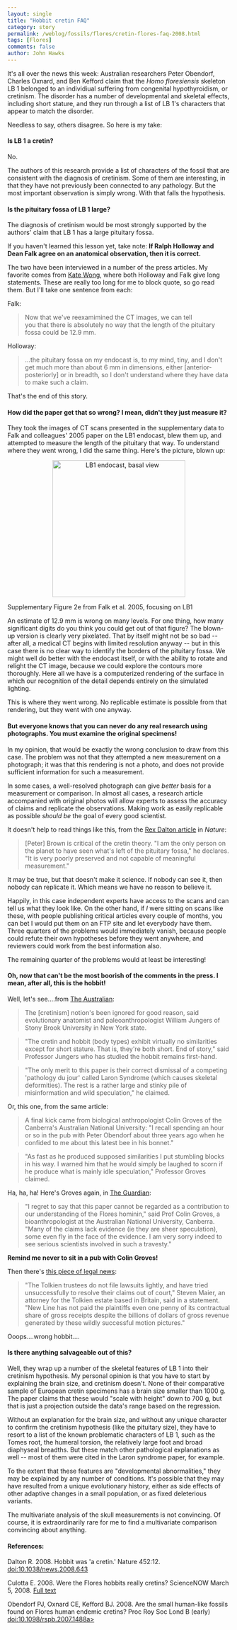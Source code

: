```yaml
---
layout: single 
title: "Hobbit cretin FAQ" 
category: story
permalink: /weblog/fossils/flores/cretin-flores-faq-2008.html
tags: [Flores] 
comments: false 
author: John Hawks 
---
```



<p>
It's all over the news this week: Australian researchers Peter Obendorf, Charles Oxnard, and Ben Kefford claim that the <i>Homo floresiensis</i> skeleton LB 1 belonged to an individiual suffering from congenital hypothyroidism, or cretinism. The disorder has a number of developmental and skeletal effects, including short stature, and they run through a list of LB 1's characters that appear to match the disorder. 
</p>

<p>
Needless to say, others disagree. So here is my take:
</p>

<h4>Is LB 1 a cretin?</h4>

<p>
No. 
</p>

<p>
The authors of this research provide a list of characters of the fossil that are consistent with the diagnosis of cretinism. Some of them are interesting, in that they have not previously been connected to any pathology. But the most important observation is simply wrong. With that falls the hypothesis. 
</p>

<h4>Is the pituitary fossa of LB 1 large?</h4>

<p>
The diagnosis of cretinism would be most strongly supported by the authors' claim that LB 1 has a large pituitary fossa. 
</p>

<p>
If you haven't learned this lesson yet, take note: <b>If Ralph Holloway and Dean Falk agree on an anatomical observation, then it is correct.</b>
</p>

<p>
The two have been interviewed in a number of the press articles. My favorite comes from <a href="http://science-community.sciam.com/blog-entry/Sciam-Observations/Hobbit-Watch-Experts-Slam-Cretin/300010210">Kate Wong</a>, where both Holloway and Falk give long statements. These are really too long for me to block quote, so go read them. But I'll take one sentence from each: 
</p>

<p>
Falk:
</p>

<blockquote>Now that we've reexamimined the CT images, we can tell <br />
you that there is absolutely no way that the length of the pituitary fossa could be 12.9 mm.</blockquote>

<p>
Holloway:
</p>

<blockquote>...the pituitary fossa on my endocast is, to my mind, tiny, and I don't get much more than about 6 mm in dimensions, either [anterior-posteriorly] or in breadth, so I don't understand where they have data to make such a claim.</blockquote>

<p>
That's the end of this story. 
</p>

<h4>How did the paper get that so wrong? I mean, didn't they just measure it?</h4>

<p>
They took the images of CT scans presented in the supplementary data to Falk and colleagues' 2005 paper on the LB1 endocast, blew them up, and attempted to measure the length of the pituitary that way. To understand where they went wrong, I did the same thing. Here's the picture, blown up: 
</p>

<div style="text-align:center;">
<img src="/graphics/falk-basal-endocast-lb1.jpg" width="300" height="309" alt="LB1 endocast, basal view" />
</div>
<p class="caption">Supplementary Figure 2e from Falk et al. 2005, focusing on LB1</p>

<p>
An estimate of 12.9 mm is wrong on many levels. For one thing, how many significant digits do you think you could get out of that figure? The blown-up version is clearly very pixelated. That by itself might not be so bad -- after all, a medical CT begins with limited resolution anyway -- but in this case there is no clear way to identify the borders of the pituitary fossa. We might well do better with the endocast itself, or with the ability to rotate and relight the CT image, because we could explore the contours more thoroughly. Here all we have is a computerized rendering of the surface in which our recognition of the detail depends entirely on the simulated lighting. 
</p>

<p>
This is where they went wrong. No replicable estimate is possible from that rendering, but they went with one anyway. 
</p>

<h4>But everyone knows that you can never do any real research using photographs. You must examine the original specimens!</h4>

<p>
In my opinion, that would be exactly the wrong conclusion to draw from this case. The problem was not that they attempted a new measurement on a photograph; it was that this rendering is not a photo, and does not provide sufficient information for such a measurement. 
</p>

<p>
In some cases, a well-resolved photograph can give <i>better</i> basis for a measurement or comparison. In almost all cases, a research article accompanied with original photos will allow experts to assess the accuracy of claims and replicate the observations. Making work as easily replicable as possible <i>should be</i> the goal of every good scientist. 
</p>

<p>
It doesn't help to read things like this, from the <a href="http://www.nature.com/news/2008/012345/full/news.2008.643.html">Rex Dalton article</a> in <i>Nature</i>: 
</p>

<blockquote>[Peter] Brown is critical of the cretin theory. "I am the only person on the planet to have seen what's left of the pituitary fossa," he declares. "It is very poorly preserved and not capable of meaningful measurement."</blockquote>

<p>
It may be true, but that doesn't make it science. If nobody can see it, then nobody can replicate it. Which means we have no reason to believe it. 
</p>

<p>
Happily, in this case independent experts have access to the scans and can tell us what they look like. On the other hand, if <i>I</i> were sitting on scans like these, with people publishing critical articles every couple of months, you can bet I would put them on an FTP site and let everybody have them. Three quarters of the problems would immediately vanish, because people could refute their own hypotheses before they went anywhere, and reviewers could work from the best information also. 
</p>

<p>
The remaining quarter of the problems would at least be interesting!
</p>

<h4>Oh, now that can't be the most boorish of the comments in the press. I mean, after all, this is the hobbit!</h4>

<p>
Well, let's see....from <a href="http://www.theaustralian.news.com.au/story/0,25197,23323915-30417,00.html">The Australian</a>: 
</p>

<blockquote>The [cretinism] notion's been ignored for good reason, said evolutionary anatomist and paleoanthropologist William Jungers of Stony Brook University in New York state.</blockquote>

<blockquote>"The cretin and hobbit (body types) exhibit virtually no similarities except for short stature. That is, they're both short. End of story," said Professor Jungers who has studied the hobbit remains first-hand.</blockquote>

<blockquote>"The only merit to this paper is their correct dismissal of a competing 'pathology du jour' called Laron Syndrome (which causes skeletal deformities). The rest is a rather large and stinky pile of misinformation and wild speculation," he claimed.</blockquote>

<p>
Or, this one, from the same article:
</p>

<blockquote>A final kick came from biological anthropologist Colin Groves of the Canberra's Australian National University: "I recall spending an hour or so in the pub with Peter Obendorf about three years ago when he confided to me about this latest bee in his bonnet."</blockquote>

<blockquote>"As fast as he produced supposed similarities I put stumbling blocks in his way. I warned him that he would simply be laughed to scorn if he produce what is mainly idle speculation," Professor Groves claimed.</blockquote>

<p>
Ha, ha, ha! Here's Groves again, in <a href="http://www.guardian.co.uk/science/2008/mar/05/archaeology">The Guardian</a>: 
</p>

<blockquote>"I regret to say that this paper cannot be regarded as a contribution to our understanding of the Flores hominin," said Prof Colin Groves, a bioanthropologist at the Australian National University, Canberra. "Many of the claims lack evidence (ie they are sheer speculation), some even fly in the face of the evidence. I am very sorry indeed to see serious scientists involved in such a travesty."</blockquote>

<b>Remind me never to sit in a pub with Colin Groves!</b>

<p>
Then there's <a href="http://ap.google.com/article/ALeqM5ihcwC49Wj4qnTzZZ1hIYo6q7Xd8QD8UOD47G0">this piece of legal news</a>: 
</p>

<blockquote>"The Tolkien trustees do not file lawsuits lightly, and have tried unsuccessfully to resolve their claims out of court," Steven Maier, an attorney for the Tolkien estate based in Britain, said in a statement. "New Line has not paid the plaintiffs even one penny of its contractual share of gross receipts despite the billions of dollars of gross revenue generated by these wildly successful motion pictures."</blockquote>

<p>
Ooops....wrong hobbit....
</p>

<h4>Is there anything salvageable out of this?</h4>

<p>
Well, they wrap up a number of the skeletal features of LB 1 into their cretinism hypothesis. My personal opinion is that you have to start by explaining the brain size, and cretinism doesn't. None of their comparative sample of European cretin specimens has a brain size smaller than 1000 g. The paper claims that these would "scale with height" down to 700 g, but that is just a projection outside the data's range based on the regression. 
</p>

<p>
Without an explanation for the brain size, and without any unique character to confirm the cretinism hypothesis (like the pituitary size), they have to resort to a list of the known problematic characters of LB 1, such as the Tomes root, the humeral torsion, the relatively large foot and broad diaphyseal breadths. But these match other pathological explanations as well -- most of them were cited in the Laron syndrome paper, for example. 
</p>

<p>
To the extent that these features are "developmental abnormalities," they may be explained by any number of conditions. It's possible that they may have resulted from a unique evolutionary history, either as side effects of other adaptive changes in a small population, or as fixed deleterious variants. 
</p>

<p>
The multivariate analysis of the skull measurements is not convincing. Of course, it is extraordinarily rare for me to find a multivariate comparison convincing about anything. 
</p>

<h4>References:</h4>

<p class="cite">Dalton R. 2008. Hobbit was 'a cretin.' Nature 452:12. <a href="http://dx.doi.org/10.1038/news.2008.643">doi:10.1038/news.2008.643</a></p>

<p class="cite">Culotta E. 2008. Were the Flores hobbits really cretins? ScienceNOW March 5, 2008. <a href="http://sciencenow.sciencemag.org/cgi/content/full/2008/305/3">Full text</a></p>

<p class="cite">Obendorf PJ, Oxnard CE, Kefford BJ. 2008. Are the small human-like fossils found on Flores human endemic cretins? Proc Roy Soc Lond B (early) <a href="http://dx.doi.org/10.1098/rspb.2007.1488">doi:10.1098/rspb.2007.1488a></p>

